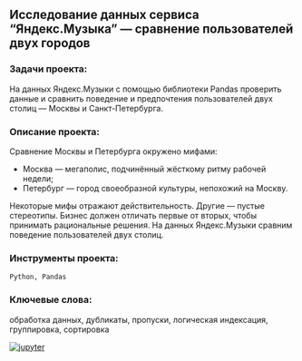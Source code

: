 ## Исследование данных сервиса “Яндекс.Музыка” — сравнение пользователей двух городов

### Задачи проекта:
На данных Яндекс.Музыки c помощью библиотеки Pandas проверить данные и сравнить поведение и предпочтения пользователей двух столиц — Москвы и Санкт-Петербурга.

### Описание проекта:
Сравнение Москвы и Петербурга окружено мифами:
- Москва — мегаполис, подчинённый жёсткому ритму рабочей недели;
- Петербург — город своеобразной культуры, непохожий на Москву.

Некоторые мифы отражают действительность. Другие — пустые стереотипы. Бизнес должен отличать первые от вторых, чтобы принимать рациональные решения. На данных Яндекс.Музыки сравним поведение пользователей двух столиц.

### Инструменты проекта:
<code>Python, Pandas</code>

### Ключевые слова:
обработка данных, дубликаты, пропуски, логическая индексация, группировка, сортировка

[![jupyter](https://custom-icon-badges.herokuapp.com/badge/Notebook-24292f.svg?logo=jupyter&style=for-the-badge)](https://github.com/dmitrylgdsl/yandex-practikum-da-projects/blob/main/project01_yandex-music/yandex-music.ipynb)
